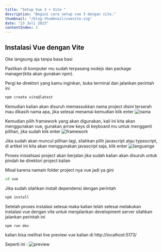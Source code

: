 ```yaml
---
title: "Setup Vue 3 + Vite "
description: "Begini cara setup vue 3 dengan vite."
thumbnail: "/blog-thumbnail/vuevite.svg"
date: "23 Juli 2023"
contentIndex: 3
---
```


## Instalasi Vue dengan Vite

Oke langsung aja tanpa basa basi

Pastikan di komputer mu sudah terpasang nodejs dan package manager(kita akan gunakan npm).

Pergi ke direktori yang kamu inginkan, buka terminal dan jalankan perintah ini

```bash
npm create vite@latest  
```

Kemudian kalian akan disuruh memassukkan nama project disini terserah mau dikasih nama apa, jika selesai menamai kemudian klik enter
![nama](/blog/3/project-name.png)

Kemudian pilih framework yang akan digunakan, kali ini kita akan menggunakan vue, gunakan arrow keys di keyboard mu untuk mengganti pilihan, jika sudah klik enter
![framework](/blog/3/vue.png)

Jika sudah akan muncul pilihan lagi, silahkan pilih javascript atau typescript,
di artikel ini kita akan menggunakan javascript saja, klik enter
![languange](/blog/3/variant.png)

Proses inisialisasi project akan berjalan jika sudah kalian akan disuruh untuk pindah ke direktori project kalian

Misal karena namain folder project nya vue jadi ya gini 

```bash
cd vue
```

Jika sudah silahkan install dependensi dengan perintah

```bash
npm install
```

Setelah proses instalasi selesai maka kalian telah selesai melakukan instalasi vue dengan vite
untuk menjalankan development server silahkan jalankan perintah ini

```bash
npm run dev
```

kalian bisa melihat live preview vue kalian di http://localhost:5173/

Seperti ini :
![preview](/blog/3/preview.png)